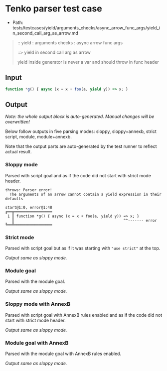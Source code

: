 # Tenko parser test case

- Path: tests/testcases/yield/arguments_checks/async_arrow_func_args/yield_in_second_call_arg_as_arrow.md

> :: yield : arguments checks : async arrow func args
>
> ::> yield in second call arg as arrow
>
> yield inside generator is never a var and should throw in func header

## Input


`````js
function *g() { async (x = x + foo(a, yield y)) => x; }
`````

## Output

_Note: the whole output block is auto-generated. Manual changes will be overwritten!_

Below follow outputs in five parsing modes: sloppy, sloppy+annexb, strict script, module, module+annexb.

Note that the output parts are auto-generated by the test runner to reflect actual result.

### Sloppy mode

Parsed with script goal and as if the code did not start with strict mode header.

`````
throws: Parser error!
  The arguments of an arrow cannot contain a yield expression in their defaults

start@1:0, error@1:48
╔══╦═════════════════
 1 ║ function *g() { async (x = x + foo(a, yield y)) => x; }
   ║                                                 ^^------- error
╚══╩═════════════════

`````

### Strict mode

Parsed with script goal but as if it was starting with `"use strict"` at the top.

_Output same as sloppy mode._

### Module goal

Parsed with the module goal.

_Output same as sloppy mode._

### Sloppy mode with AnnexB

Parsed with script goal with AnnexB rules enabled and as if the code did not start with strict mode header.

_Output same as sloppy mode._

### Module goal with AnnexB

Parsed with the module goal with AnnexB rules enabled.

_Output same as sloppy mode._
